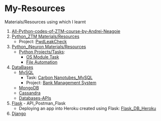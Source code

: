 # My-Resources
Materials/Resources using which I learnt

1. [All-Python-codes-of-ZTM-course-by-Andrei-Neagoie](https://github.com/KrishAleti/All-Python-codes-of-ZTM-course-by-Andrei-Neagoie)
2. [Python_ZTM Materials/Resources](https://github.com/KrishAleti/My-Resources/tree/main/Python_ZTM)
   * Project: [PwdLeakCheck](https://github.com/KrishAleti/PwdLeakCheck)
3. [Python_iNeuron Materials/Resources](https://github.com/KrishAleti/My-Resources/tree/main/Python_iNeuron)
   *  [Python Projects/Tasks](https://github.com/KrishAleti/My-Resources/tree/main/Python_iNeuron/Tasks_Challenges):
      * [OS Module Task](https://github.com/KrishAleti/My-Resources/tree/main/Python_iNeuron/Tasks_Challenges/OS%20Module%20Task)
      * [File Automation](https://github.com/KrishAleti/My-Resources/tree/main/Python_iNeuron/Tasks_Challenges/File%20Automation%20Task)
4. [DataBases](https://github.com/KrishAleti/My-Resources/tree/main/Databases)
   * [MySQL](https://github.com/KrishAleti/My-Resources/tree/main/Databases/MySQL)
      * Task: [Carbon Nanotubes_MySQL](https://github.com/KrishAleti/My-Resources/tree/main/Databases/MySQL/Tasks_Challenges/Carbon%20NanoTubes_MySQL%20Task)
      * Project: [Bank Management System](https://github.com/KrishAleti/Bank-Management-System_MySQL)
   * [MongoDB](https://github.com/KrishAleti/My-Resources/tree/main/Databases/MongoDB)
   * [Cassandra](https://github.com/KrishAleti/My-Resources/tree/main/Databases/Cassandra)
   * [Databases-APIs](https://github.com/KrishAleti/My-Resources/tree/main/Databases/Databases_APIs)
5. [Flask](https://github.com/KrishAleti/My-Resources/tree/main/Flask) - API_Postman_Flask
    * Deploying an app into Heroku created using Flask: [Flask_DB_Heroku](https://github.com/KrishAleti/My-Resources/tree/main/Flask_db_heroku)
7. [Django]()
